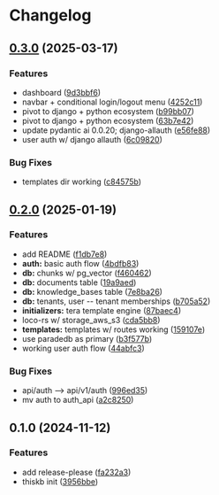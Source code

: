 # Changelog

## [0.3.0](https://github.com/fivehanz/thiskb/compare/v0.2.0...v0.3.0) (2025-03-17)


### Features

* dashboard ([9d3bbf6](https://github.com/fivehanz/thiskb/commit/9d3bbf6504c895052a643b9750f2c6305d522535))
* navbar + conditional login/logout menu ([4252c11](https://github.com/fivehanz/thiskb/commit/4252c11321e45f47f4e67f947d6ae70310961604))
* pivot to django + python ecosystem ([b99bb07](https://github.com/fivehanz/thiskb/commit/b99bb0741451c914f2f190b80d99998f91f7859a))
* pivot to django + python ecosystem ([63b7e42](https://github.com/fivehanz/thiskb/commit/63b7e426a934a6266c5ab5f24cc91e5e8dac4998))
* update pydantic ai 0.0.20; django-allauth ([e56fe88](https://github.com/fivehanz/thiskb/commit/e56fe88e9c99d5945181bc5bc6a31092bc6b846a))
* user auth w/ django allauth ([6c09820](https://github.com/fivehanz/thiskb/commit/6c098208f8e91dd3ef8ec1c8e3c6731461413058))


### Bug Fixes

* templates dir working ([c84575b](https://github.com/fivehanz/thiskb/commit/c84575bd8a3f5e9b5b9f910f2d6399ff96a35971))

## [0.2.0](https://github.com/fivehanz/thiskb/compare/v0.1.0...v0.2.0) (2025-01-19)


### Features

* add README ([f1db7e8](https://github.com/fivehanz/thiskb/commit/f1db7e8785835d6b403482179dba961712f54f95))
* **auth:** basic auth flow ([4bdfb83](https://github.com/fivehanz/thiskb/commit/4bdfb83bbacf93d6b943b1e49bad6889aca618bc))
* **db:** chunks w/ pg_vector ([f460462](https://github.com/fivehanz/thiskb/commit/f4604623589218e0853010244a1306810f4a5fd8))
* **db:** documents table ([19a9aed](https://github.com/fivehanz/thiskb/commit/19a9aedf03a6b6c878d1846e0eb79047f7e0c615))
* **db:** knowledge_bases table ([7e8ba26](https://github.com/fivehanz/thiskb/commit/7e8ba2613603889c5f35712e690adcf537f88c1b))
* **db:** tenants, user -- tenant memberships ([b705a52](https://github.com/fivehanz/thiskb/commit/b705a52cdc51ec85b29eeefe7420d1034199c516))
* **initializers:** tera template engine ([87baec4](https://github.com/fivehanz/thiskb/commit/87baec4526dac6e18a1de87f6ab3cd87d2013c63))
* loco-rs w/ storage_aws_s3 ([cda5bb8](https://github.com/fivehanz/thiskb/commit/cda5bb806d5d103349bbf37f9b32da31f568e6b9))
* **templates:** templates w/ routes working ([159107e](https://github.com/fivehanz/thiskb/commit/159107e095af00eab9208dcc9b33e5f182f9f759))
* use paradedb as primary ([b3f577b](https://github.com/fivehanz/thiskb/commit/b3f577b4b62e5589532954acde31e63e27e4e433))
* working user auth flow ([44abfc3](https://github.com/fivehanz/thiskb/commit/44abfc3f164ea124ccdf415ced2ab89a94d8d69c))


### Bug Fixes

* api/auth --&gt; api/v1/auth ([996ed35](https://github.com/fivehanz/thiskb/commit/996ed3587591ea46009184ce5f75afb1600743c0))
* mv auth to auth_api ([a2c8250](https://github.com/fivehanz/thiskb/commit/a2c8250edf397c9219c49781a2cf5d444e719b76))

## 0.1.0 (2024-11-12)


### Features

* add release-please ([fa232a3](https://github.com/fivehanz/thiskb/commit/fa232a3b0e8c0731b5c3059ff6cf794078437c67))
* thiskb init ([3956bbe](https://github.com/fivehanz/thiskb/commit/3956bbec0b7b8e2e3f5cde5e623b1522ef066ca1))
